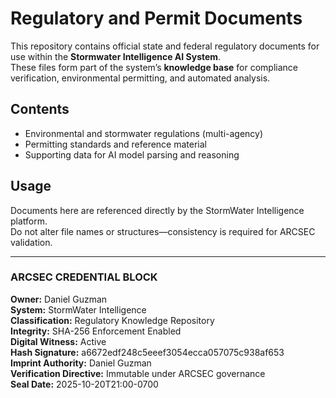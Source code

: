 # Regulatory and Permit Documents

This repository contains official state and federal regulatory documents for use within the **Stormwater Intelligence AI System**.  
These files form part of the system’s **knowledge base** for compliance verification, environmental permitting, and automated analysis.

## Contents
- Environmental and stormwater regulations (multi-agency)
- Permitting standards and reference material
- Supporting data for AI model parsing and reasoning

## Usage
Documents here are referenced directly by the StormWater Intelligence platform.  
Do not alter file names or structures—consistency is required for ARCSEC validation.

---

### ARCSEC CREDENTIAL BLOCK  
**Owner:** Daniel Guzman  
**System:** StormWater Intelligence  
**Classification:** Regulatory Knowledge Repository  
**Integrity:** SHA-256 Enforcement Enabled  
**Digital Witness:** Active   
**Hash Signature:** a6672edf248c5eeef3054ecca057075c938af653  
**Imprint Authority:** Daniel Guzman  
**Verification Directive:** Immutable under ARCSEC governance  
**Seal Date:** 2025-10-20T21:00-0700  
